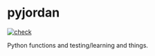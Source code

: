 # pyjordan

[![check](https://github.com/jmbarbone/pyjordan/actions/workflows/standard-check.yml/badge.svg)](https://github.com/jmbarbone/pyjordan/actions/workflows/standard-check.yml)

Python functions and testing/learning and things.
